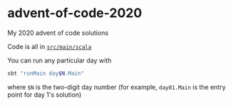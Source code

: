 # advent-of-code-2020
My 2020 advent of code solutions

Code is all in [`src/main/scala`](https://github.com/davidhollis/advent-of-code-2020/tree/main/src/main/scala)

You can run any particular day with

```bash
sbt "runMain day$N.Main"
```

where `$N` is the two-digit day number (for example, `day01.Main` is the entry point for day 1's solution)
